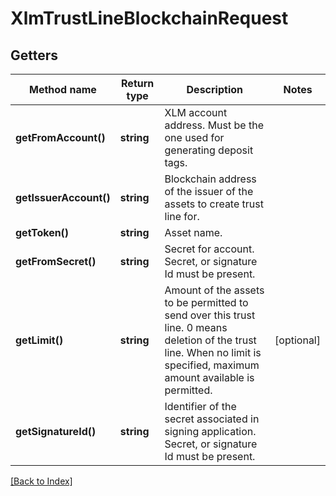 # XlmTrustLineBlockchainRequest

## Getters

Method name | Return type | Description | Notes
------------ | ------------- | ------------- | -------------
**getFromAccount()** | **string** | XLM account address. Must be the one used for generating deposit tags. |
**getIssuerAccount()** | **string** | Blockchain address of the issuer of the assets to create trust line for. |
**getToken()** | **string** | Asset name. |
**getFromSecret()** | **string** | Secret for account. Secret, or signature Id must be present. |
**getLimit()** | **string** | Amount of the assets to be permitted to send over this trust line. 0 means deletion of the trust line. When no limit is specified, maximum amount available is permitted. | [optional]
**getSignatureId()** | **string** | Identifier of the secret associated in signing application. Secret, or signature Id must be present. |

[[Back to Index]](../index.md)
